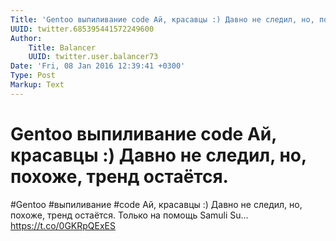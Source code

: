 ```yaml
---
Title: 'Gentoo выпиливание code Ай, красавцы :) Давно не следил, но, похоже, тренд остаётся.'
UUID: twitter.685395441572249600
Author:
    Title: Balancer
    UUID: twitter.user.balancer73
Date: 'Fri, 08 Jan 2016 12:39:41 +0300'
Type: Post
Markup: Text
---
```


# Gentoo выпиливание code Ай, красавцы :) Давно не следил, но, похоже, тренд остаётся.

#Gentoo #выпиливание #code Ай, красавцы :) Давно не следил,
но, похоже, тренд остаётся. Только на помощь Samuli Su…
https://t.co/0GKRpQExES
